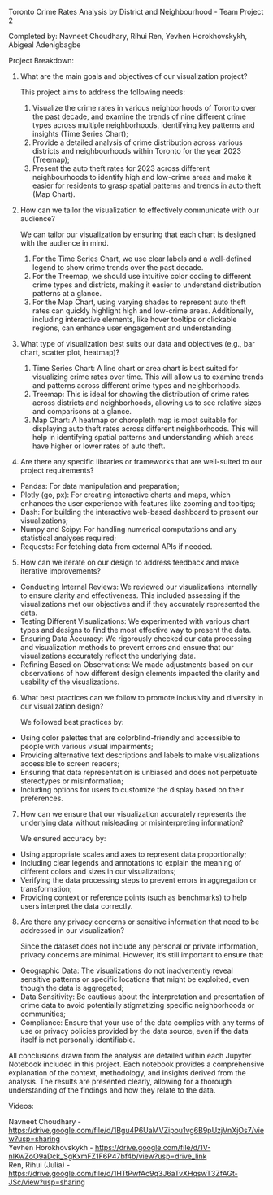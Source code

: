 Toronto Crime Rates Analysis by District and Neighbourhood - Team Project 2

Completed by: Navneet Choudhary, Rihui Ren, Yevhen Horokhovskykh, Abigeal Adenigbagbe

Project Breakdown:

1. What are the main goals and objectives of our visualization project?<br>
    
    This project aims to address the following needs:
    1. Visualize the crime rates in various neighborhoods of Toronto over the past decade, and examine the trends of nine different crime types across multiple neighborhoods, identifying key patterns and insights (Time Series Chart);
    2. Provide a detailed analysis of crime distribution across various districts and neighbourhoods within Toronto for the year 2023 (Treemap);
    3. Present the auto theft rates for 2023 across different neighbourhoods to identify high and low-crime areas and make it easier for residents to grasp spatial patterns and trends in auto theft (Map Chart).

2. How can we tailor the visualization to effectively communicate with our audience?<br>
    
    We can tailor our visualization by ensuring that each chart is designed with the audience in mind.<br>
    1. For the Time Series Chart, we use clear labels and a well-defined legend to show crime trends over the past decade.<br>
    2. For the Treemap, we should use intuitive color coding to different crime types and districts, making it easier to understand distribution patterns at a glance.<br>
    3. For the Map Chart, using varying shades to represent auto theft rates can quickly highlight high and low-crime areas. Additionally, including interactive elements, like hover tooltips or clickable regions, can enhance user engagement and understanding.

3. What type of visualization best suits our data and objectives (e.g., bar chart, scatter plot, heatmap)?
    1. Time Series Chart: A line chart or area chart is best suited for visualizing crime rates over time. This will allow us to examine trends and patterns across different crime types and neighborhoods.
    2. Treemap: This is ideal for showing the distribution of crime rates across districts and neighborhoods, allowing us to see relative sizes and comparisons at a glance.
    3. Map Chart: A heatmap or choropleth map is most suitable for displaying auto theft rates across different neighborhoods. This will help in identifying spatial patterns and understanding which areas have higher or lower rates of auto theft.

4. Are there any specific libraries or frameworks that are well-suited to our project requirements?
- Pandas: For data manipulation and preparation;
- Plotly (go, px): For creating interactive charts and maps, which enhances the user experience with features like zooming and tooltips;
- Dash: For building the interactive web-based dashboard to present our visualizations;
- Numpy and Scipy: For handling numerical computations and any statistical analyses required;
- Requests: For fetching data from external APIs if needed.

5. How can we iterate on our design to address feedback and make iterative improvements?<br>
- Conducting Internal Reviews: We reviewed our visualizations internally to ensure clarity and effectiveness. This included assessing if the visualizations met our objectives and if they accurately represented the data.
- Testing Different Visualizations: We experimented with various chart types and designs to find the most effective way to present the data.
- Ensuring Data Accuracy: We rigorously checked our data processing and visualization methods to prevent errors and ensure that our visualizations accurately reflect the underlying data.
- Refining Based on Observations: We made adjustments based on our observations of how different design elements impacted the clarity and usability of the visualizations.


6. What best practices can we follow to promote inclusivity and diversity in our visualization design?<br>
    
    We followed best practices by:
- Using color palettes that are colorblind-friendly and accessible to people with various visual impairments;
- Providing alternative text descriptions and labels to make visualizations accessible to screen readers;
- Ensuring that data representation is unbiased and does not perpetuate stereotypes or misinformation;
- Including options for users to customize the display based on their preferences.

7. How can we ensure that our visualization accurately represents the underlying data without misleading or misinterpreting information?<br>

    We ensured accuracy by:
- Using appropriate scales and axes to represent data proportionally;
- Including clear legends and annotations to explain the meaning of different colors and sizes in our visualizations;
- Verifying the data processing steps to prevent errors in aggregation or transformation;
- Providing context or reference points (such as benchmarks) to help users interpret the data correctly.

8. Are there any privacy concerns or sensitive information that need to be addressed in our visualization?<br>

    Since the dataset does not include any personal or private information, privacy concerns are minimal. However, it’s still important to ensure that:
- Geographic Data: The visualizations do not inadvertently reveal sensitive patterns or specific locations that might be exploited, even though the data is aggregated;
- Data Sensitivity: Be cautious about the interpretation and presentation of crime data to avoid potentially stigmatizing specific neighborhoods or communities;
- Compliance: Ensure that your use of the data complies with any terms of use or privacy policies provided by the data source, even if the data itself is not personally identifiable.

All conclusions drawn from the analysis are detailed within each Jupyter Notebook included in this project. Each notebook provides a comprehensive explanation of the context, methodology, and insights derived from the analysis. The results are presented clearly, allowing for a thorough understanding of the findings and how they relate to the data.




Videos:

Navneet Choudhary - https://drive.google.com/file/d/1Bgu4P6UaMVZipou1vg6B9pUzjVnXjOs7/view?usp=sharing <br>
Yevhen Horokhovskykh - https://drive.google.com/file/d/1V-nIKwZoO9aDck_SgKxmFZ1F6P47bf4b/view?usp=drive_link <br>
Ren, Rihui (Julia) - https://drive.google.com/file/d/1HTtPwfAc9q3J6aTvXHqswT3ZfAGt-JSc/view?usp=sharing <br>
